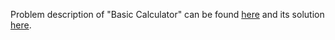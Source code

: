 Problem description of "Basic Calculator" can be found [here](https://leetcode.com/problems/basic-calculator/) and its solution [here](https://github.com/aurimas13/LeetCode-HackerRank-MAANG/blob/main/LeetCode/Python%20Solutions/Basic%20Calculator/calculate.py).
